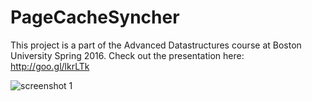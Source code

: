 # PageCacheSyncher
This project is a part of the Advanced Datastructures course at Boston University Spring 2016. Check out the presentation here: http://goo.gl/lkrLTk


![screenshot 1](https://raw.githubusercontent.com/saurabh21289/PageCacheSyncher/master/Screenshot_Apr%207.PNG)
